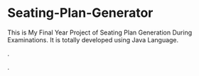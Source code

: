 # Seating-Plan-Generator

This is My Final Year Project of Seating Plan Generation During Examinations. It is totally developed using Java Language.












.











































































































































































































































































.






































